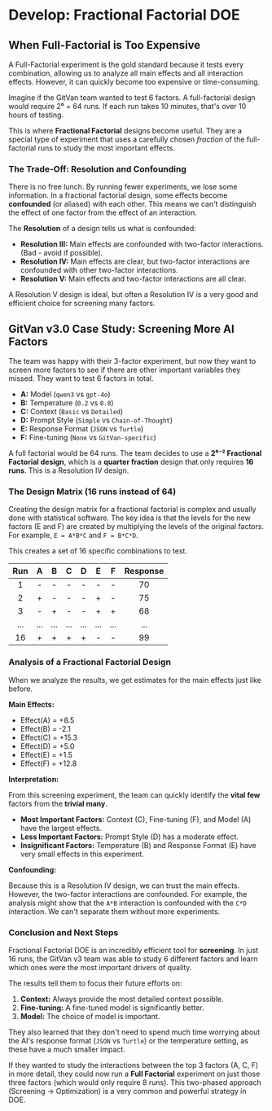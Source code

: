 # Develop: Fractional Factorial DOE

## When Full-Factorial is Too Expensive

A Full-Factorial experiment is the gold standard because it tests every combination, allowing us to analyze all main effects and all interaction effects. However, it can quickly become too expensive or time-consuming.

Imagine if the GitVan team wanted to test 6 factors. A full-factorial design would require 2⁶ = 64 runs. If each run takes 10 minutes, that's over 10 hours of testing.

This is where **Fractional Factorial** designs become useful. They are a special type of experiment that uses a carefully chosen *fraction* of the full-factorial runs to study the most important effects.

### The Trade-Off: Resolution and Confounding

There is no free lunch. By running fewer experiments, we lose some information. In a fractional factorial design, some effects become **confounded** (or aliased) with each other. This means we can't distinguish the effect of one factor from the effect of an interaction.

The **Resolution** of a design tells us what is confounded:

*   **Resolution III:** Main effects are confounded with two-factor interactions. (Bad - avoid if possible).
*   **Resolution IV:** Main effects are clear, but two-factor interactions are confounded with other two-factor interactions.
*   **Resolution V:** Main effects and two-factor interactions are all clear.

A Resolution V design is ideal, but often a Resolution IV is a very good and efficient choice for screening many factors.

## GitVan v3.0 Case Study: Screening More AI Factors

The team was happy with their 3-factor experiment, but now they want to screen more factors to see if there are other important variables they missed. They want to test 6 factors in total.

*   **A:** Model (`qwen3` vs `gpt-4o`)
*   **B:** Temperature (`0.2` vs `0.8`)
*   **C:** Context (`Basic` vs `Detailed`)
*   **D:** Prompt Style (`Simple` vs `Chain-of-Thought`)
*   **E:** Response Format (`JSON` vs `Turtle`)
*   **F:** Fine-tuning (`None` vs `GitVan-specific`)

A full factorial would be 64 runs. The team decides to use a **2⁶⁻² Fractional Factorial design**, which is a **quarter fraction** design that only requires **16 runs**. This is a Resolution IV design.

### The Design Matrix (16 runs instead of 64)

Creating the design matrix for a fractional factorial is complex and usually done with statistical software. The key idea is that the levels for the new factors (E and F) are created by multiplying the levels of the original factors. For example, `E = A*B*C` and `F = B*C*D`.

This creates a set of 16 specific combinations to test.

| Run | A | B | C | D | E | F | Response |
| :---: |:-:|:-:|:-:|:-:|:-:|:-:| :---: |
| 1 | - | - | - | - | - | - | 70 |
| 2 | + | - | - | - | + | - | 75 |
| 3 | - | + | - | - | + | + | 68 |
| ... |...|...|...|...|...|...| ... |
| 16 | + | + | + | + | - | - | 99 |

### Analysis of a Fractional Factorial Design

When we analyze the results, we get estimates for the main effects just like before.

**Main Effects:**
*   Effect(A) = +8.5
*   Effect(B) = -2.1
*   Effect(C) = +15.3
*   Effect(D) = +5.0
*   Effect(E) = +1.5
*   Effect(F) = +12.8

**Interpretation:**

From this screening experiment, the team can quickly identify the **vital few** factors from the **trivial many**.

*   **Most Important Factors:** Context (C), Fine-tuning (F), and Model (A) have the largest effects.
*   **Less Important Factors:** Prompt Style (D) has a moderate effect.
*   **Insignificant Factors:** Temperature (B) and Response Format (E) have very small effects in this experiment.

**Confounding:**

Because this is a Resolution IV design, we can trust the main effects. However, the two-factor interactions are confounded. For example, the analysis might show that the `A*B` interaction is confounded with the `C*D` interaction. We can't separate them without more experiments.

### Conclusion and Next Steps

Fractional Factorial DOE is an incredibly efficient tool for **screening**. In just 16 runs, the GitVan v3 team was able to study 6 different factors and learn which ones were the most important drivers of quality.

The results tell them to focus their future efforts on:

1.  **Context:** Always provide the most detailed context possible.
2.  **Fine-tuning:** A fine-tuned model is significantly better.
3.  **Model:** The choice of model is important.

They also learned that they don't need to spend much time worrying about the AI's response format (`JSON` vs `Turtle`) or the temperature setting, as these have a much smaller impact.

If they wanted to study the interactions between the top 3 factors (A, C, F) in more detail, they could now run a **Full Factorial** experiment on just those three factors (which would only require 8 runs). This two-phased approach (Screening -> Optimization) is a very common and powerful strategy in DOE.

